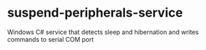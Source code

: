 # suspend-peripherals-service
Windows C# service that detects sleep and hibernation and writes commands to serial COM port
